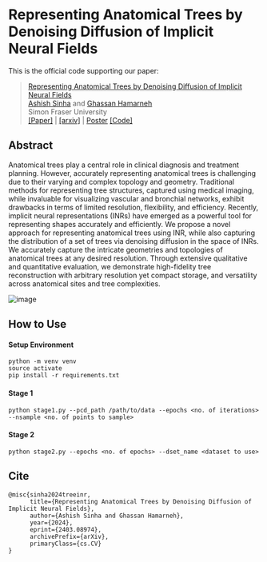 # Representing Anatomical Trees by Denoising Diffusion of Implicit Neural Fields
This is the official code supporting our paper:
> [Representing Anatomical Trees by Denoising Diffusion of Implicit Neural Fields](https://arxiv.org/abs/2403.08974) </br>
> [Ashish Sinha](https://sinashish.github.io/) and [Ghassan Hamarneh](https://www.medicalimageanalysis.com/home) </br>
> Simon Fraser University </br>
> [[Paper]](./assets/paper.pdf) | [[arxiv]](https://arxiv.org/abs/2403.08974) | [Poster](./assets/poster.pdf) [[Code]](./)

## Abstract

Anatomical trees play a central role in clinical diagnosis and treatment planning. However, accurately representing anatomical trees is challenging due to their varying and complex topology and geometry.
Traditional methods for representing tree structures, captured using medical imaging, while invaluable for visualizing vascular and bronchial networks, exhibit drawbacks in terms of limited resolution, flexibility, and efficiency. Recently, implicit neural representations (INRs) have emerged as a powerful tool for representing shapes accurately and efficiently. We propose a novel approach for representing anatomical trees using INR, while also capturing the distribution of a set of trees via denoising diffusion in the space of INRs. We accurately capture the intricate geometries and topologies of anatomical trees at any desired resolution. Through extensive qualitative and quantitative evaluation, we demonstrate high-fidelity tree reconstruction with arbitrary resolution yet compact storage, and versatility across anatomical sites and tree complexities.

![image](https://github.com/sinAshish/TreeDiffusion/assets/21974209/e7d49e8e-429c-45e1-99cb-9e05b238a22c)

## How to Use 

#### Setup Environment
```
python -m venv venv
source activate
pip install -r requirements.txt
```

#### Stage 1
```
python stage1.py --pcd_path /path/to/data --epochs <no. of iterations> --nsample <no. of points to sample>
```

#### Stage 2
```
python stage2.py --epochs <no. of epochs> --dset_name <dataset to use>
```

## Cite

```
@misc{sinha2024treeinr,
      title={Representing Anatomical Trees by Denoising Diffusion of Implicit Neural Fields}, 
      author={Ashish Sinha and Ghassan Hamarneh},
      year={2024},
      eprint={2403.08974},
      archivePrefix={arXiv},
      primaryClass={cs.CV}
}
```
